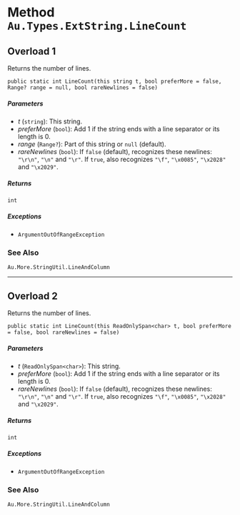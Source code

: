 # Method `Au.Types.ExtString.LineCount`

## Overload 1

Returns the number of lines.

```
public static int LineCount(this string t, bool preferMore = false, Range? range = null, bool rareNewlines = false)
```

##### Parameters

- *t*  (`string`):
    This string.
- *preferMore*  (`bool`):
    Add 1 if the string ends with a line separator or its length is 0.
- *range*  (`Range?`):
    Part of this string or `null` (default).
- *rareNewlines*  (`bool`):
    If `false` (default), recognizes these newlines: `"\r\n"`, `"\n"` and `"\r"`. If `true`, also recognizes `"\f"`, `"\x0085"`, `"\x2028"` and `"\x2029"`.

##### Returns

`int`

##### Exceptions

- `ArgumentOutOfRangeException`

### See Also

`Au.More.StringUtil.LineAndColumn`

* * *

## Overload 2

Returns the number of lines.

```
public static int LineCount(this ReadOnlySpan<char> t, bool preferMore = false, bool rareNewlines = false)
```

##### Parameters

- *t*  (`ReadOnlySpan<char>`):
    This string.
- *preferMore*  (`bool`):
    Add 1 if the string ends with a line separator or its length is 0.
- *rareNewlines*  (`bool`):
    If `false` (default), recognizes these newlines: `"\r\n"`, `"\n"` and `"\r"`. If `true`, also recognizes `"\f"`, `"\x0085"`, `"\x2028"` and `"\x2029"`.

##### Returns

`int`

##### Exceptions

- `ArgumentOutOfRangeException`

### See Also

`Au.More.StringUtil.LineAndColumn`